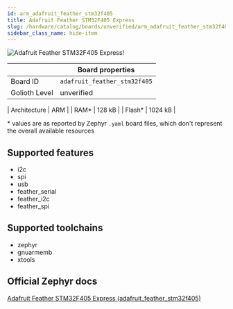 ```yaml
---
id: arm_adafruit_feather_stm32f405
title: Adafruit Feather STM32F405 Express
slug: /hardware/catalog/boards/unverified/arm_adafruit_feather_stm32f405
sidebar_class_name: hide-item
---
```


[//]: # (This is an auto-generated file, do not edit! Changes to it will be lost upon re-generation)

![Adafruit Feather STM32F405 Express!](/img/boards/arm/adafruit_feather_stm32f405.jpg "Adafruit Feather STM32F405 Express")

|                | Board properties     |
| -------------  | -------------------- |
| Board ID       | `adafruit_feather_stm32f405` |
| Golioth Level  | unverified       |

| Architecture   | ARM |
| RAM*           | 128 kB |
| Flash*         | 1024 kB |

\* values are as reported by Zephyr `.yaml` board files, which don't represent the overall available resources



## Supported features

* i2c
* spi
* usb
* feather_serial
* feather_i2c
* feather_spi

## Supported toolchains

* zephyr
* gnuarmemb
* xtools

## Official Zephyr docs

[Adafruit Feather STM32F405 Express (adafruit_feather_stm32f405)](https://docs.zephyrproject.org/latest/boards/arm/adafruit_feather_stm32f405/doc/index.html)

